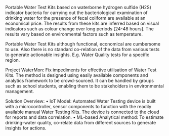Portable Water Test Kits based on waterborne hydrogen sulfide (H2S) indicator bacteria for
carrying out the bacteriological examination of drinking water for the presence of fecal coliform
are available at an economical price. The results from these kits are inferred based on visual
indicators such as colour change over long periods [24-48 hours]. The results vary based on
environmental factors such as temperature.

Portable Water Test Kits although functional, economical are cumbersome to use. Also there is
no standard co-relation of the data from various tests to generate actionable insights. E.g.
Water Quality tests for a specific region.

Project WaterMon: Fix impediments for effective utilisation of Water Test Kits. The method is
designed using easily available components and analytics framework to be crowd-sourced. It
can be handled by groups such as school students, enabling them to be stakeholders in
environmental management.

Solution Overview:
• IoT Model: Automated Water Testing device is built with a microcontroller, sensor
components to function with the readily available manual Water Testing Kits. The
device is connected to the cloud for reports and data correlation.
• ML-based Analytical method: To estimate drinking-water quality, co-relate data from
different sources to generate insights for actions. 
